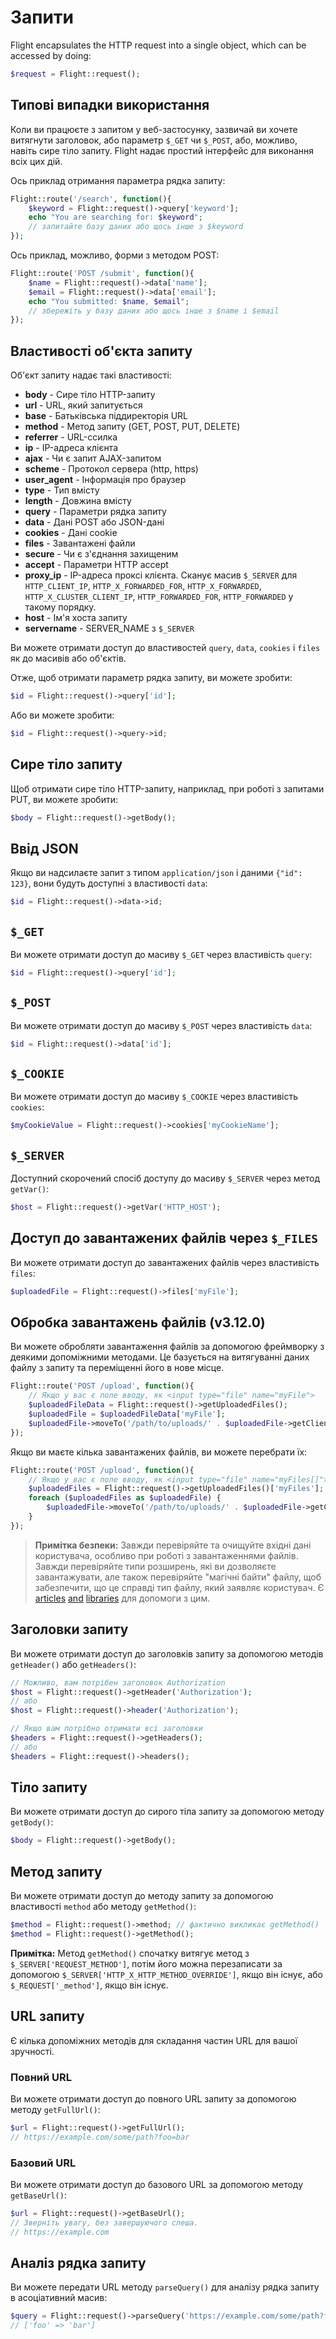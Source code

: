 # Запити

Flight encapsulates the HTTP request into a single object, which can be
accessed by doing:

```php
$request = Flight::request();
```

## Типові випадки використання

Коли ви працюєте з запитом у веб-застосунку, зазвичай ви хочете витягнути заголовок, або параметр `$_GET` чи `$_POST`, або, можливо,
навіть сире тіло запиту. Flight надає простий інтерфейс для виконання всіх цих дій.

Ось приклад отримання параметра рядка запиту:

```php
Flight::route('/search', function(){
	$keyword = Flight::request()->query['keyword'];
	echo "You are searching for: $keyword";
	// запитайте базу даних або щось інше з $keyword
});
```

Ось приклад, можливо, форми з методом POST:

```php
Flight::route('POST /submit', function(){
	$name = Flight::request()->data['name'];
	$email = Flight::request()->data['email'];
	echo "You submitted: $name, $email";
	// збережіть у базу даних або щось інше з $name і $email
});
```

## Властивості об'єкта запиту

Об'єкт запиту надає такі властивості:

- **body** - Сире тіло HTTP-запиту
- **url** - URL, який запитується
- **base** - Батьківська піддиректорія URL
- **method** - Метод запиту (GET, POST, PUT, DELETE)
- **referrer** - URL-ссилка
- **ip** - IP-адреса клієнта
- **ajax** - Чи є запит AJAX-запитом
- **scheme** - Протокол сервера (http, https)
- **user_agent** - Інформація про браузер
- **type** - Тип вмісту
- **length** - Довжина вмісту
- **query** - Параметри рядка запиту
- **data** - Дані POST або JSON-дані
- **cookies** - Дані cookie
- **files** - Завантажені файли
- **secure** - Чи є з'єднання захищеним
- **accept** - Параметри HTTP accept
- **proxy_ip** - IP-адреса проксі клієнта. Сканує масив `$_SERVER` для `HTTP_CLIENT_IP`, `HTTP_X_FORWARDED_FOR`, `HTTP_X_FORWARDED`, `HTTP_X_CLUSTER_CLIENT_IP`, `HTTP_FORWARDED_FOR`, `HTTP_FORWARDED` у такому порядку.
- **host** - Ім'я хоста запиту
- **servername** - SERVER_NAME з `$_SERVER`

Ви можете отримати доступ до властивостей `query`, `data`, `cookies` і `files`
як до масивів або об'єктів.

Отже, щоб отримати параметр рядка запиту, ви можете зробити:

```php
$id = Flight::request()->query['id'];
```

Або ви можете зробити:

```php
$id = Flight::request()->query->id;
```

## Сире тіло запиту

Щоб отримати сире тіло HTTP-запиту, наприклад, при роботі з запитами PUT,
ви можете зробити:

```php
$body = Flight::request()->getBody();
```

## Ввід JSON

Якщо ви надсилаєте запит з типом `application/json` і даними `{"id": 123}`,
вони будуть доступні з властивості `data`:

```php
$id = Flight::request()->data->id;
```

## `$_GET`

Ви можете отримати доступ до масиву `$_GET` через властивість `query`:

```php
$id = Flight::request()->query['id'];
```

## `$_POST`

Ви можете отримати доступ до масиву `$_POST` через властивість `data`:

```php
$id = Flight::request()->data['id'];
```

## `$_COOKIE`

Ви можете отримати доступ до масиву `$_COOKIE` через властивість `cookies`:

```php
$myCookieValue = Flight::request()->cookies['myCookieName'];
```

## `$_SERVER`

Доступний скорочений спосіб доступу до масиву `$_SERVER` через метод `getVar()`:

```php
$host = Flight::request()->getVar('HTTP_HOST');
```

## Доступ до завантажених файлів через `$_FILES`

Ви можете отримати доступ до завантажених файлів через властивість `files`:

```php
$uploadedFile = Flight::request()->files['myFile'];
```

## Обробка завантажень файлів (v3.12.0)

Ви можете обробляти завантаження файлів за допомогою фреймворку з деякими допоміжними методами. Це базується на витягуванні даних файлу з запиту та переміщенні його в нове місце.

```php
Flight::route('POST /upload', function(){
	// Якщо у вас є поле вводу, як <input type="file" name="myFile">
	$uploadedFileData = Flight::request()->getUploadedFiles();
	$uploadedFile = $uploadedFileData['myFile'];
	$uploadedFile->moveTo('/path/to/uploads/' . $uploadedFile->getClientFilename());
});
```

Якщо ви маєте кілька завантажених файлів, ви можете перебрати їх:

```php
Flight::route('POST /upload', function(){
	// Якщо у вас є поле вводу, як <input type="file" name="myFiles[]">
	$uploadedFiles = Flight::request()->getUploadedFiles()['myFiles'];
	foreach ($uploadedFiles as $uploadedFile) {
		$uploadedFile->moveTo('/path/to/uploads/' . $uploadedFile->getClientFilename());
	}
});
```

> **Примітка безпеки:** Завжди перевіряйте та очищуйте вхідні дані користувача, особливо при роботі з завантаженнями файлів. Завжди перевіряйте типи розширень, які ви дозволяєте завантажувати, але також перевіряйте "магічні байти" файлу, щоб забезпечити, що це справді тип файлу, який заявляє користувач. Є [articles](https://dev.to/yasuie/php-file-upload-check-uploaded-files-with-magic-bytes-54oe) [and](https://amazingalgorithms.com/snippets/php/detecting-the-mime-type-of-an-uploaded-file-using-magic-bytes/) [libraries](https://github.com/RikudouSage/MimeTypeDetector) для допомоги з цим.

## Заголовки запиту

Ви можете отримати доступ до заголовків запиту за допомогою методів `getHeader()` або `getHeaders()`:

```php
// Можливо, вам потрібен заголовок Authorization
$host = Flight::request()->getHeader('Authorization');
// або
$host = Flight::request()->header('Authorization');

// Якщо вам потрібно отримати всі заголовки
$headers = Flight::request()->getHeaders();
// або
$headers = Flight::request()->headers();
```

## Тіло запиту

Ви можете отримати доступ до сирого тіла запиту за допомогою методу `getBody()`:

```php
$body = Flight::request()->getBody();
```

## Метод запиту

Ви можете отримати доступ до методу запиту за допомогою властивості `method` або методу `getMethod()`:

```php
$method = Flight::request()->method; // фактично викликає getMethod()
$method = Flight::request()->getMethod();
```

**Примітка:** Метод `getMethod()` спочатку витягує метод з `$_SERVER['REQUEST_METHOD']`, потім його можна перезаписати
за допомогою `$_SERVER['HTTP_X_HTTP_METHOD_OVERRIDE']`, якщо він існує, або `$_REQUEST['_method']`, якщо він існує.

## URL запиту

Є кілька допоміжних методів для складання частин URL для вашої зручності.

### Повний URL

Ви можете отримати доступ до повного URL запиту за допомогою методу `getFullUrl()`:

```php
$url = Flight::request()->getFullUrl();
// https://example.com/some/path?foo=bar
```
### Базовий URL

Ви можете отримати доступ до базового URL за допомогою методу `getBaseUrl()`:

```php
$url = Flight::request()->getBaseUrl();
// Зверніть увагу, без завершуючого слеша.
// https://example.com
```

## Аналіз рядка запиту

Ви можете передати URL методу `parseQuery()` для аналізу рядка запиту в асоціативний масив:

```php
$query = Flight::request()->parseQuery('https://example.com/some/path?foo=bar');
// ['foo' => 'bar']
```